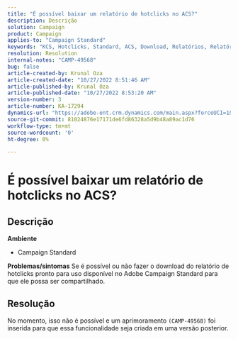 ```yaml
---
title: "É possível baixar um relatório de hotclicks no ACS?"
description: Descrição
solution: Campaign
product: Campaign
applies-to: "Campaign Standard"
keywords: "KCS, Hotclicks, Standard, ACS, Download, Relatórios, Relatórios"
resolution: Resolution
internal-notes: "CAMP-49568"
bug: false
article-created-by: Krunal Oza
article-created-date: "10/27/2022 8:51:46 AM"
article-published-by: Krunal Oza
article-published-date: "10/27/2022 8:53:20 AM"
version-number: 3
article-number: KA-17294
dynamics-url: "https://adobe-ent.crm.dynamics.com/main.aspx?forceUCI=1&pagetype=entityrecord&etn=knowledgearticle&id=0ecd9090-d455-ed11-bba2-6045bd006c82"
source-git-commit: 81024876e17171de6fd86328a5d9b48a89ac1d76
workflow-type: tm+mt
source-wordcount: '0'
ht-degree: 0%

---
```


# É possível baixar um relatório de hotclicks no ACS?

## Descrição

<b>Ambiente</b>
- Campaign Standard



<b>Problemas/sintomas</b>
Se é possível ou não fazer o download do relatório de hotclicks pronto para uso disponível no Adobe Campaign Standard para que ele possa ser compartilhado.


## Resolução


No momento, isso não é possível e um aprimoramento `(CAMP-49568)` foi inserida para que essa funcionalidade seja criada em uma versão posterior.



